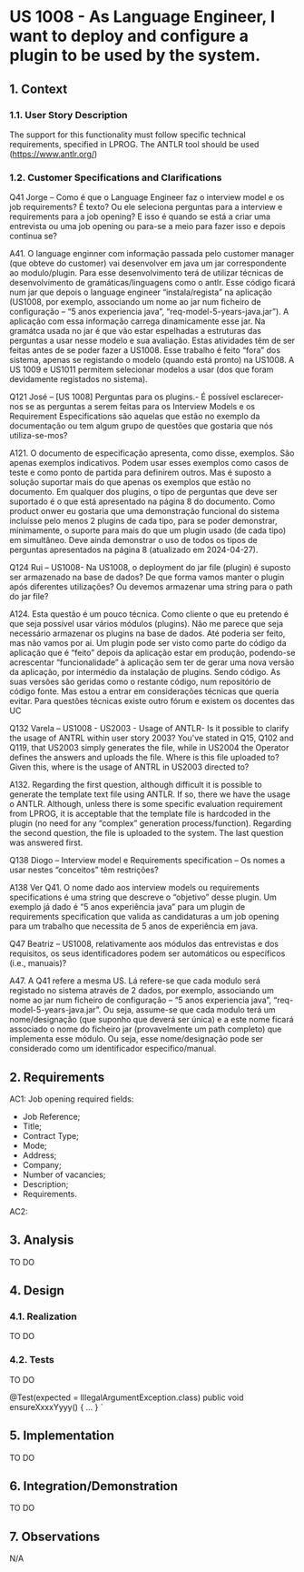 # US 1008 - As Language Engineer, I want to deploy and configure a plugin to be used by the system.

## 1. Context
### 1.1. User Story Description

The support for this functionality must follow specific technical requirements, specified in LPROG. The ANTLR tool should be used (https://www.antlr.org/)

### 1.2. Customer Specifications and Clarifications

Q41 Jorge – Como é que o Language Engineer faz o interview model e os job requirements? É texto? Ou ele seleciona perguntas para a interview e requirements para a job opening? E isso é quando se está a criar uma entrevista ou uma job opening ou para-se a meio para fazer isso e depois continua se?

A41. O language enginner com informação passada pelo customer manager (que obteve do customer) vai desenvolver em java um jar correspondente ao modulo/plugin. Para esse desenvolvimento terá de utilizar técnicas de desenvolvimento de gramáticas/linguagens como o antlr. Esse código ficará num jar que depois o language engineer “instala/regista” na aplicação (US1008, por exemplo, associando um nome ao jar num ficheiro de configuração – “5 anos experiencia java”, “req-model-5-years-java.jar”). A aplicação com essa informação carrega dinamicamente esse jar. Na gramátca usada no jar é que vão estar espelhadas a estruturas das perguntas a usar nesse modelo e sua avaliação. Estas atividades têm de ser feitas antes de se poder fazer a US1008. Esse trabalho é feito “fora” dos sistema, apenas se registando o modelo (quando está pronto) na US1008. A US 1009 e US1011 permitem selecionar modelos a usar (dos que foram devidamente registados no sistema).

Q121 José – [US 1008] Perguntas para os plugins.- É possível esclarecer-nos se as perguntas a serem feitas para os Interview Models e os Requirement Especifications são aquelas que estão no exemplo da documentação ou tem algum grupo de questões que gostaria que nós utiliza-se-mos?

A121. O documento de especificação apresenta, como disse, exemplos. São apenas exemplos indicativos. Podem usar esses exemplos como casos de teste e como ponto de partida para definirem outros. Mas é suposto a solução suportar mais do que apenas os exemplos que estão no documento. Em qualquer dos plugins, o tipo de perguntas que deve ser suportado é o que está apresentado na página 8 do documento. Como product onwer eu gostaria que uma demonstração funcional do sistema incluísse pelo menos 2 plugins de cada tipo, para se poder demonstrar, minimamente, o suporte para mais do que um plugin usado (de cada tipo) em simultâneo. Deve ainda demonstrar o uso de todos os tipos de perguntas apresentados na página 8 (atualizado em 2024-04-27).

Q124 Rui – US1008- Na US1008, o deployment do jar file (plugin) é suposto ser armazenado na base de dados? De que forma vamos manter o plugin após diferentes utilizações? Ou devemos armazenar uma string para o path do jar file?

A124. Esta questão é um pouco técnica. Como cliente o que eu pretendo é que seja possível usar vários módulos (plugins). Não me parece que seja necessário armazenar os plugins na base de dados. Até poderia ser feito, mas não vamos por ai. Um plugin pode ser visto como parte do código da aplicação que é “feito” depois da aplicação estar em produção, podendo-se acrescentar “funcionalidade” à aplicação sem ter de gerar uma nova versão da aplicação, por intermédio da instalação de plugins. Sendo código. As suas versões são geridas como o restante código, num repositório de código fonte. Mas estou a entrar em considerações técnicas que queria evitar. Para questões técnicas existe outro fórum e existem os docentes das UC

Q132 Varela – US1008 - US2003 - Usage of ANTLR- Is it possible to clarify the usage of ANTRL within user story 2003? You've stated in Q15, Q102 and Q119, that US2003 simply generates the file, while in US2004 the Operator defines the answers and uploads the file. Where is this file uploaded to? Given this, where is the usage of ANTRL in US2003 directed to?

A132. Regarding the first question, although difficult it is possible to generate the template text file using ANTLR. If so, there we have the usage o ANTLR. Although, unless there is some specific evaluation requirement from LPROG, it is acceptable that the template file is hardcoded in the plugin (no need for any “complex” generation process/function). Regarding the second question, the file is uploaded to the system. The last question was answered first.

Q138 Diogo – Interview model e Requirements specification – Os nomes a usar nestes “conceitos” têm restrições?

A138 Ver Q41. O nome dado aos interview models ou requirements specifications é uma string que descreve o “objetivo” desse plugin. Um exemplo já dado é “5 anos experiência java” para um plugin de requirements specification que valida as candidaturas a um job opening para um trabalho que necessita de 5 anos de experiência em java.

Q47 Beatriz – US1008, relativamente aos módulos das entrevistas e dos requisitos, os seus identificadores podem ser automáticos ou específicos (i.e., manuais)?

A47. A Q41 refere a mesma US. Lá refere-se que cada modulo será registado no sistema através de 2 dados, por exemplo, associando um nome ao jar num ficheiro de configuração – “5 anos experiencia java”, “req-model-5-years-java.jar”. Ou seja, assume-se que cada modulo terá um nome/designação (que suponho que deverá ser única) e a este nome ficará associado o nome do ficheiro jar (provavelmente um path completo) que implementa esse módulo. Ou seja, esse nome/designação pode ser considerado como um identificador especifico/manual.

## 2. Requirements

AC1: Job opening required fields:
- Job Reference;
- Title;
- Contract Type;
- Mode;
- Address;
- Company;
- Number of vacancies;
- Description;
- Requirements.

AC2: 

## 3. Analysis

TO DO

## 4. Design

### 4.1. Realization

TO DO


### 4.2. Tests

TO DO


@Test(expected = IllegalArgumentException.class)
public void ensureXxxxYyyy() {
...
}
`


## 5. Implementation

TO DO


## 6. Integration/Demonstration

TO DO


## 7. Observations

N/A